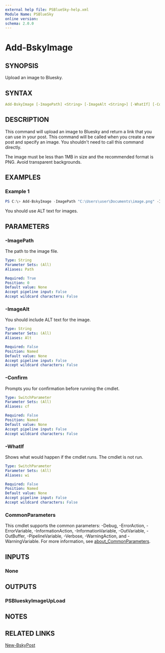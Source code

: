 ```yaml
---
external help file: PSBlueSky-help.xml
Module Name: PSBlueSky
online version:
schema: 2.0.0
---
```


# Add-BskyImage

## SYNOPSIS

Upload an image to Bluesky.

## SYNTAX

```yaml
Add-BskyImage [-ImagePath] <String> [-ImageAlt <String>] [-WhatIf] [-Confirm] [<CommonParameters>]
```

## DESCRIPTION

This command will upload an image to Bluesky and return a link that you can use in your post. This command will be called when you create a new post and specify an image. You shouldn't need to call this command directly.

The image must be less than 1MB in size and the recommended format is PNG. Avoid transparent backgrounds.

## EXAMPLES

### Example 1

```powershell
PS C:\> Add-BskyImage -ImagePath "C:\Users\user\Documents\image.png" -ImageAlt "alt tet here"
```

You should use ALT text for images.

## PARAMETERS

### -ImagePath

The path to the image file.

```yaml
Type: String
Parameter Sets: (All)
Aliases: Path

Required: True
Position: 0
Default value: None
Accept pipeline input: False
Accept wildcard characters: False
```

### -ImageAlt

You should include ALT text for the image.

```yaml
Type: String
Parameter Sets: (All)
Aliases: Alt

Required: False
Position: Named
Default value: None
Accept pipeline input: False
Accept wildcard characters: False
```

### -Confirm

Prompts you for confirmation before running the cmdlet.

```yaml
Type: SwitchParameter
Parameter Sets: (All)
Aliases: cf

Required: False
Position: Named
Default value: None
Accept pipeline input: False
Accept wildcard characters: False
```

### -WhatIf

Shows what would happen if the cmdlet runs.
The cmdlet is not run.

```yaml
Type: SwitchParameter
Parameter Sets: (All)
Aliases: wi

Required: False
Position: Named
Default value: None
Accept pipeline input: False
Accept wildcard characters: False
```

### CommonParameters

This cmdlet supports the common parameters: -Debug, -ErrorAction, -ErrorVariable, -InformationAction, -InformationVariable, -OutVariable, -OutBuffer, -PipelineVariable, -Verbose, -WarningAction, and -WarningVariable. For more information, see [about_CommonParameters](http://go.microsoft.com/fwlink/?LinkID=113216).

## INPUTS

### None

## OUTPUTS

### PSBlueskyImageUpLoad

## NOTES

## RELATED LINKS

[New-BskyPost](New-BskyPost.md)
